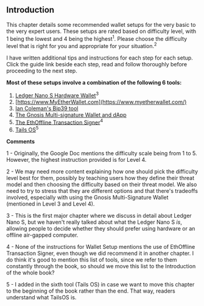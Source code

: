 ## Introduction

This chapter details some recommended wallet setups for the very basic to the very expert users. These setups are rated based on difficulty level, with 1 being the lowest and 4 being the highest<sup>1</sup>.  Please choose the difficulty level that is right for you and appropriate for your situation.<sup>2</sup>

I have written additional tips and instructions for each step for each setup. Click the guide link beside each step, read and follow thoroughly before proceeding to the next step.

**Most of these setups involve a combination of the following 6 tools:**

1. [Ledger Nano S Hardware Wallet](https://www.ledgerwallet.com/products/ledger-nano-s)<sup>3</sup>
2. [https://www.MyEtherWallet.com](https://www.myetherwallet.com/)
3. [Ian Coleman's Bip39 tool](https://iancoleman.github.io/bip39/)
4. [The Gnosis Multi-signature Wallet and dApp](https://wallet.gnosis.pm/)
5. [The EthOffline Transaction Signer](https://ethjs.github.io/offline/)<sup>4</sup>
6. [Tails OS](https://tails.boum.org/)<sup>5</sup>

**Comments**

1 - Originally, the Google Doc mentions the difficulty  scale being from 1 to 5. However, the highest instruction provided is for Level 4.

2 - We may need more content explaining how one should pick the difficulty level best for them, possibly by teaching users how they define their threat model and then choosing the difficulty based on their threat model. We also need to try to stress that they are different options and that there's tradeoffs involved, especially with using the Gnosis Multi-Signature Wallet (mentioned in Level 3 and Level 4). 

3 - This is the first major chapter where we discuss in detail about Ledger Nano S, but we haven't really talked about what the Ledger Nano S *is*, allowing people to decide whether they should prefer using hardware or an offline air-gapped computer.

4 - None of the instructions for Wallet Setup mentions the use of EthOffline Transaction Signer, even though we did recommend it in another chapter. I do think it's good to mention this list of tools, since we refer to them constantly through the book, so should we move this list to the Introduction of the whole book?

5 - I added in the sixth tool (Tails OS) in case we want to move this chapter to the beginning of the book rather than the end. That way, readers understand what TailsOS is.
